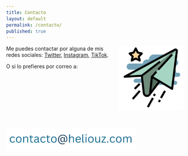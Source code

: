 ```yaml
---
title: Contacto
layout: default
permalink: /contacto/
published: true
---
```

<img align="right" src="/assets/images/plane.png" width="175" style="padding-right:25px; padding-bottom:50px"/>

Me puedes contactar por alguna de mis redes sociales: [Twitter](https://twitter.com/Heliouz__), [Instagram](https://www.instagram.com/heliouz_/), [TikTok](https://www.tiktok.com/@heliouz_).

O si lo prefieres por correo a:

<img align="left" src="/assets/images/correu.png" width="350"/>
